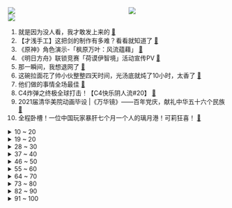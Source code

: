 <div >
	<a style="float:left;width:55%;" href = "https://github.com/anuraghazra/github-readme-stats">
	 <img src = "https://github-readme-stats.vercel.app/api?username=iuuuuuaena&theme=buefy&show_icons=true"/>
	</a>
	<a  style="float:right;width:45%" href = "https://github.com/anuraghazra/github-readme-stats">
	 <img  src="https://github-readme-stats.vercel.app/api/top-langs/?username=anuraghazra&layout=compact"/>
	</a>
	</div>

[![](https://img.shields.io/badge/jxd-@jxdgogogo.xyz-yellowgreen.svg)](https://www.jxdgogogo.xyz)<br>
1. 就是因为没人看，我才敢发上来的 [:link:](//www.bilibili.com/video/BV1fo4y1k7xD) <br>
2. 【才浅手工】这把剑的制作有多难？看看就知道了 [:link:](//www.bilibili.com/video/BV19g411M7wr) <br>
3. 《原神》角色演示-「枫原万叶：风流蕴藉」 [:link:](//www.bilibili.com/video/BV1364y197Kt) <br>
4. 《明日方舟》联锁竞赛「荷谟伊智境」活动宣传PV [:link:](//www.bilibili.com/video/BV1X44y1B7Kh) <br>
5. 那一瞬间，我想退网了 [:link:](//www.bilibili.com/video/BV1g44y1q7TX) <br>
6. 这碗拉面花了帅小伙整整四天时间，光汤底就炖了10小时，太香了 [:link:](//www.bilibili.com/video/BV1ZM4y1u7rZ) <br>
7. 他们做的事情全场最佳 [:link:](//www.bilibili.com/video/BV1kU4y1G7Xw) <br>
8. C4炸弹之终极全球打击！【C4快乐阴人流#20】 [:link:](//www.bilibili.com/video/BV1cX4y1w78M) <br>
9. 2021届清华美院动画毕设 |《万华镜》——百年党庆，献礼中华五十六个民族 [:link:](//www.bilibili.com/video/BV13X4y1P7z7) <br>
10. 全程卧槽！一位中国玩家暴肝七个月一个人的璃月港！可莉狂喜！ [:link:](//www.bilibili.com/video/BV1Ug411M7WD) <br>
<details>
<summary>10 ~ 20</summary>

11. 教你几招泡面的正确吃法，总有你不会的小技巧 [:link:](//www.bilibili.com/video/BV1v54y1H78s) <br>
12. 唱支Rap给党听 [:link:](//www.bilibili.com/video/BV1Zo4y1k7NA) <br>
13. 无跑跳减脂训练，甩掉9.8斤脂肪，不伤膝盖不伤腰 [:link:](//www.bilibili.com/video/BV1aU4y1G7ek) <br>
14. 拥有100w位观众爸爸是什么体验？ [:link:](//www.bilibili.com/video/BV1Y5411T7h6) <br>
15. 卧室硬核翻唱！【曾经我也想过一了百了】 [:link:](//www.bilibili.com/video/BV1PL411W7Dw) <br>
16. 真白嫖失败，四国语言翻唱《海底》给我听哭了..直击灵魂 [:link:](//www.bilibili.com/video/BV1Ev411W7Rn) <br>
17. 第一次求婚没有经验，下次就好了！ [:link:](//www.bilibili.com/video/BV1ov411H7ZU) <br>
18. 20台手机 14天 动用38人，我测出来了夏天系统更新的秘密 性能横评2.0【新评科技】 [:link:](//www.bilibili.com/video/BV1Xh41187Ht) <br>
19. 985大学豪华宿舍，这不比招生简介好使？ [:link:](//www.bilibili.com/video/BV1rM4y1u743) <br>
</details>
<details>
<summary>19 ~ 20</summary>

20. 汪汪立大功！警犬咬出藏毒百香果，民警喊话网友：已经加鸡腿了 [:link:](//www.bilibili.com/video/BV1Lb4y1C7hJ) <br>
21. ⚡️热爱105°C的可莉⚡️原创填词版 [:link:](//www.bilibili.com/video/BV1Yf4y1t7U3) <br>
22. 【罗汉鬼套路】LOL新版狂徒最佳用法 逆子流！！！ [:link:](//www.bilibili.com/video/BV1p44y1q7VF) <br>
23. 东北串串店干饭，竟然被邻桌的美少女治愈，越来越相信缘分了！无广试吃员/美食探店 [:link:](//www.bilibili.com/video/BV165411T7Pc) <br>
24. ❤ 恋爱经不起等待 叫我老婆就现在 ❤ [:link:](//www.bilibili.com/video/BV1Lw411Z77x) <br>
25. 狗看病竟要价3W，我作何感想…… [:link:](//www.bilibili.com/video/BV1664y197T9) <br>
26. 人  情  世  故  Plus [:link:](//www.bilibili.com/video/BV17q4y1s7UV) <br>
27. 冥界世界可不好混，不还清上辈子的债无法转世！1998年年度最佳游戏究竟讲了个啥。 [:link:](//www.bilibili.com/video/BV1qf4y1t7zf) <br>
28. “叔叔！长大后我一定报复你的”漠叔活成小学生讨厌的样子 [:link:](//www.bilibili.com/video/BV1PB4y1T7vy) <br>
</details>
<details>
<summary>28 ~ 30</summary>

29. 我愿称之为最强 [:link:](//www.bilibili.com/video/BV1d64y197Jx) <br>
30. 100年来，中国做了什么？——以地理的视角 [:link:](//www.bilibili.com/video/BV1cg41137ZW) <br>
31. 某银行人下班都在干什么 [:link:](//www.bilibili.com/video/BV1EV411x7Mu) <br>
32. 刀尖舔血、命悬一线！这部直击人性的美剧越看越上头！《绝命毒师》第三季结局11-13 [:link:](//www.bilibili.com/video/BV1a64y197T5) <br>
33. 曾经风靡大街小巷又神秘消失的无骨鸡柳，原来在家就可以轻松制作 [:link:](//www.bilibili.com/video/BV14v411H7C1) <br>
34. 这个习惯改变了我的人生 [:link:](//www.bilibili.com/video/BV1uf4y1b7R8) <br>
35. 视察领导眉头一皱，“矿泉水也能叫高科技？” [:link:](//www.bilibili.com/video/BV1PX4y1w7FA) <br>
36. 在苏联做小偷是什么体验？【硬核狠人02】 [:link:](//www.bilibili.com/video/BV15h411h7MF) <br>
37. 慎入 史上最致命的自卫防身术 [:link:](//www.bilibili.com/video/BV1L44y1z7i4) <br>
</details>
<details>
<summary>37 ~ 40</summary>

38. 阿特抓“删帖水军”！ [:link:](//www.bilibili.com/video/BV1pg41137KC) <br>
39. 这个Beat太适合写歌了！毕业季专用！| Free Beat |“Mars” [:link:](//www.bilibili.com/video/BV19U4y1G75L) <br>
40. 当我觉得自己演技很好时，结果…… [:link:](//www.bilibili.com/video/BV1y64y1t7eQ) <br>
41. 【次元壁破碎】广西戏画 [:link:](//www.bilibili.com/video/BV1XV411s7Cg) <br>
42. 特朗普卸任后首场集会：拜登是“彻底的灾难”，中俄伊在羞辱美国 [:link:](//www.bilibili.com/video/BV1254y1H7wp) <br>
43. ⚡离考试还有105小时的你⚡ [:link:](//www.bilibili.com/video/BV1kU4y1G7RN) <br>
44. 比一张照片还小！仅2mb内容却爆炸多的游戏？！ [:link:](//www.bilibili.com/video/BV12q4y1s77P) <br>
45. 前方高燃！星辰大海！青岛大学毕业快闪！各有风雨灿烂，青春当如此！ [:link:](//www.bilibili.com/video/BV1b64y1t7A1) <br>
46. 粉丝花1600日元给我买了个拼图，结果打开是10颗花生？ [:link:](//www.bilibili.com/video/BV1cM4y1M7qe) <br>
</details>
<details>
<summary>46 ~ 50</summary>

47. 如果你不想学习, 就坚持把这个视频看完 [:link:](//www.bilibili.com/video/BV1fv411n73Q) <br>
48. 你看这种视频，周围人不觉得你奇怪吗？ [:link:](//www.bilibili.com/video/BV1fy4y1T7tu) <br>
49. 【蜜雪冰城/MEME】Machine Gun(? [:link:](//www.bilibili.com/video/BV12M4y1u7uN) <br>
50. ⚡彬彬和阿伟相比⚡ [:link:](//www.bilibili.com/video/BV1hw411o7sW) <br>
51. 【建党百年版错位时空】多想让你看看百年后的中国，多美丽！ [:link:](//www.bilibili.com/video/BV1sf4y1b74k) <br>
52. 《超级无敌大烂活》 [:link:](//www.bilibili.com/video/BV11y4y1T7VG) <br>
53. 试吃巨大燕魟，肉质跟螃蟹一样，把摄影小哥整急眼了 [:link:](//www.bilibili.com/video/BV1Ng41137CT) <br>
54. 梁祝手书 [:link:](//www.bilibili.com/video/BV1V54y1H7wa) <br>
55. ⚡热爱105℃的可爱⚡ [:link:](//www.bilibili.com/video/BV1mh41187bu) <br>
</details>
<details>
<summary>55 ~ 60</summary>

56. 福建“鸡腿大王”的女儿，一炸就是炸一床，日卖2000多只大鸡腿，只敢排第二，因为第一是她爸 [:link:](//www.bilibili.com/video/BV1E64y1Q7V8) <br>
57. 一镜到底看我家｜70平小户型自装日系原木风 [:link:](//www.bilibili.com/video/BV1Do4y1k7b1) <br>
58. 手上布满膏药，张桂梅校长走入人民大会堂，接过“七一勋章” [:link:](//www.bilibili.com/video/BV1xg411u7HC) <br>
59. 看懂这个视频，保证你升职加薪（二） [:link:](//www.bilibili.com/video/BV1bv411H7Sf) <br>
60. 厨师长教你：“咸蛋黄锅巴小龙虾”的做法，色泽金黄，壳脆肉香 [:link:](//www.bilibili.com/video/BV1Rh41187oq) <br>
61. 【原神】公子：当时有个1级万叶，上来就给了我几百刀 [:link:](//www.bilibili.com/video/BV1nU4y1V7tf) <br>
62. 【猛男舞团】放暑假啦！躺赢后生仔！ [:link:](//www.bilibili.com/video/BV1Fo4y1C7Fy) <br>
63. 我是卧底，我的真名无人知晓 [:link:](//www.bilibili.com/video/BV1cK4y1g7XP) <br>
64. 魔鬼难度！一刀下去，爷的童年回来了！！！！！ [:link:](//www.bilibili.com/video/BV1TX4y1w7ML) <br>
</details>
<details>
<summary>64 ~ 70</summary>

65. 中国共产党就是给人民群众造福的，说话算数！ [:link:](//www.bilibili.com/video/BV1E64y1Q7jw) <br>
66. 新疆一老人迎来135岁生日，出生于清朝光绪年间，已历经三个世纪！ [:link:](//www.bilibili.com/video/BV1P44y1z7wR) <br>
67. 华农兄弟：看一下兄弟种得生姜，顺便挖点来炒鸭，味道很不错哦 [:link:](//www.bilibili.com/video/BV1gw411Z7XZ) <br>
68. 读 恶 毒 评 论 ！！直面人身攻击 [:link:](//www.bilibili.com/video/BV1pw411o7BK) <br>
69. 丧心病狂，装神弄鬼，全员有病！本故事纯属扯淡！国产悬疑片《秘密访客》 [:link:](//www.bilibili.com/video/BV1uV411W7kM) <br>
70. 简简单单拌个面，馋到眼泪嘴里咽！ [:link:](//www.bilibili.com/video/BV1k54y1J7ZC) <br>
71. B站最全万叶历史文化考据鉴赏：为我所用！以中式内核诠释日式人物！ [:link:](//www.bilibili.com/video/BV11L411p73A) <br>
72. 【官方MV】「催眠麦克风 -Division Rap Battle-＋」Division All Stars [:link:](//www.bilibili.com/video/BV1464y1t7re) <br>
73. 【原神】非酋主播为了毕业0命万叶，竟然抽了快8单！！！ [:link:](//www.bilibili.com/video/BV1Cv411H7uK) <br>
</details>
<details>
<summary>73 ~ 80</summary>

74. 【亚某爆料时间】大乔新皮肤白鹤梁神女曝光！ [:link:](//www.bilibili.com/video/BV1v64y197B9) <br>
75. 我安装了所有版本B站APP，发现了B站最后的秘密 [:link:](//www.bilibili.com/video/BV1Qw411o7rB) <br>
76. 【互动视频】好甜！第一视角和龚俊一起冒险！ [:link:](//www.bilibili.com/video/BV1GK4y1g7SB) <br>
77. 你小腿粗的原因找到了！ [:link:](//www.bilibili.com/video/BV1mf4y1t7yP) <br>
78. 从容面对！ [:link:](//www.bilibili.com/video/BV1D54y1H7V1) <br>
79. 王老菊教你打架 [:link:](//www.bilibili.com/video/BV1mb4y1C7vx) <br>
80. 【赵本山】智商150的你 feat.宋丹丹 [:link:](//www.bilibili.com/video/BV1xq4y1s7rZ) <br>
81. 打工喵现状 [:link:](//www.bilibili.com/video/BV1cV411x7y5) <br>
82. 成熟的男人有哪些表现？ [:link:](//www.bilibili.com/video/BV1FB4y1u7Yw) <br>
</details>
<details>
<summary>82 ~ 90</summary>

83. 【这才是中国的“BGM”】写下这段音乐的人，刚刚获颁“七一勋章”！ [:link:](//www.bilibili.com/video/BV1QB4y1K7Ce) <br>
84. 私教课｜人是一个整体！体态调整要全身一起！ [:link:](//www.bilibili.com/video/BV1Vb4y1y7LT) <br>
85. 我说00后的三观怎么这么正，原来是以前的动画的熏陶! [:link:](//www.bilibili.com/video/BV1pg411g7Tb) <br>
86. 医 学 奇 迹 Ⅲ [:link:](//www.bilibili.com/video/BV1ov411H7XY) <br>
87. 唯一一个把“毒品”称作“毒”的国家，是中国 [:link:](//www.bilibili.com/video/BV17h411Y7tH) <br>
88. 《 B 站 L V 6 现 状 》 [:link:](//www.bilibili.com/video/BV1uK4y1M7GS) <br>
89. 太顶了，一次性得罪29个专业 [:link:](//www.bilibili.com/video/BV1i64y197VV) <br>
90. 危！在女友面膜里加黑色颜料！她全脸变黑！ [:link:](//www.bilibili.com/video/BV1Sw411o7nt) <br>
91. 仙剑奇侠传三【龙葵篇翻拍】哥哥！龙葵是你的亲妹妹啊！！！ [:link:](//www.bilibili.com/video/BV1nV411W7pP) <br>
</details>
<details>
<summary>91 ~ 100</summary>

92. 炉石传说：【天天素材库】 第253期 [:link:](//www.bilibili.com/video/BV13y4y1M7BY) <br>
93. 【想你的液级】不要笑挑战，呵，爷就笑！ [:link:](//www.bilibili.com/video/BV1cU4y1V7CY) <br>
94. 跟和马门胁穷游日本涩谷vlog [:link:](//www.bilibili.com/video/BV1Sv411H7DU) <br>
95. 电饭锅就能做的土豆火腿洋葱焖饭，拌上辣椒酱更带劲 [:link:](//www.bilibili.com/video/BV1xg41137sN) <br>
96. 没有什么，是乌鲁木齐的日落治愈不了的。 [:link:](//www.bilibili.com/video/BV1Lh411Y7QC) <br>
97. 警告⚠️:这可能是你今年看过最爽的视频！ [:link:](//www.bilibili.com/video/BV13v411H76X) <br>
98. 目标：与同龄人拉开5岁以上身体年龄/ 逆龄脊柱操，养生命线！适合人群：❤️含胸驼背❤️脊柱侧弯❤️脖子前伸❤️颈后大包（㊙️第一遍带练，第二遍讲解） [:link:](//www.bilibili.com/video/BV1jo4y1C7aa) <br>
99. 还记得这个脸红扑扑的小女孩吗？《飞云之下》入坑的有多少？ [:link:](//www.bilibili.com/video/BV1k64y1t7e8) <br>
100. 《这个日本元气少女明明十分吵闹却过分可爱》#3 [:link:](//www.bilibili.com/video/BV1Aw411Z7Z9) <br>
</details>
